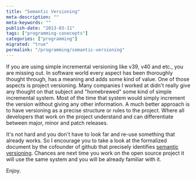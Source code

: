 ```yaml
---
title: "Semantic Versioning"
meta-description: ""
meta-keywords: ""
publish-date: "2013-03-11"
tags: ["programming-conecepts"]
categories: ["programming"]
migrated: "true"
permalink: "/programming/semantic-versioning"
---
```

If you are using simple incremental versioning like v39, v40 and etc., you are missing out. In software world every aspect has been thoroughly thought through, has a meaning and adds some kind of value. One of those aspects is project versioning. Many companies I worked at didn't really give any thought on that subject and "homebrewed" some kind of simple incremental system. Most of the time that system would simply increment the version without giving any other information. A much better approach is to have versioning as a precise structure or rules to the project. Where all developers that work on the project understand and can differentiate between major, minor and patch releases.

It's not hard and you don't have to look far and re-use something that already works. So I encourage you to take a look at the formalized document by the cofounder of github that precisely identifies [semantic versioning][1]. Chances are next time you work on the open source project it will use the same system and you will be already familiar with it. 

Enjoy.

  [1]: http://semver.org/